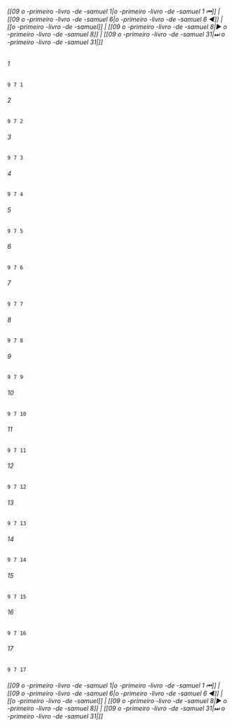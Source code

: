 
###### [[09 o -primeiro -livro -de -samuel 1|o -primeiro -livro -de -samuel 1 ⏮]] | [[09 o -primeiro -livro -de -samuel 6|o -primeiro -livro -de -samuel 6 ◀]] | [[o -primeiro -livro -de -samuel]] | [[09 o -primeiro -livro -de -samuel 8|▶ o -primeiro -livro -de -samuel 8]] | [[09 o -primeiro -livro -de -samuel 31|⏭ o -primeiro -livro -de -samuel 31|]]

###### 1
``` verse
9 7 1 
```
###### 2
``` verse
9 7 2 
```
###### 3
``` verse
9 7 3 
```
###### 4
``` verse
9 7 4 
```
###### 5
``` verse
9 7 5 
```
###### 6
``` verse
9 7 6 
```
###### 7
``` verse
9 7 7 
```
###### 8
``` verse
9 7 8 
```
###### 9
``` verse
9 7 9 
```
###### 10
``` verse
9 7 10 
```
###### 11
``` verse
9 7 11 
```
###### 12
``` verse
9 7 12 
```
###### 13
``` verse
9 7 13 
```
###### 14
``` verse
9 7 14 
```
###### 15
``` verse
9 7 15 
```
###### 16
``` verse
9 7 16 
```
###### 17
``` verse
9 7 17 
```

###### [[09 o -primeiro -livro -de -samuel 1|o -primeiro -livro -de -samuel 1 ⏮]] | [[09 o -primeiro -livro -de -samuel 6|o -primeiro -livro -de -samuel 6 ◀]] | [[o -primeiro -livro -de -samuel]] | [[09 o -primeiro -livro -de -samuel 8|▶ o -primeiro -livro -de -samuel 8]] | [[09 o -primeiro -livro -de -samuel 31|⏭ o -primeiro -livro -de -samuel 31|]]

